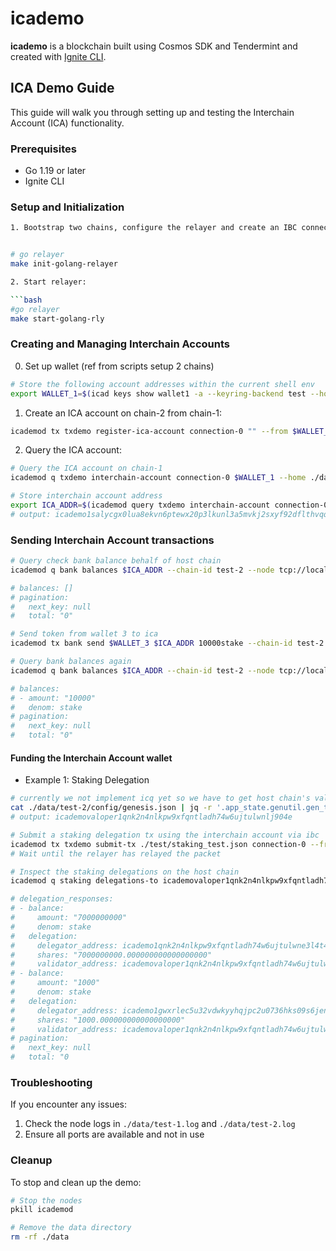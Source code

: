 # icademo
**icademo** is a blockchain built using Cosmos SDK and Tendermint and created with [Ignite CLI](https://ignite.com/cli).

## ICA Demo Guide

This guide will walk you through setting up and testing the Interchain Account (ICA) functionality.

### Prerequisites

- Go 1.19 or later
- Ignite CLI

### Setup and Initialization
```bash
1. Bootstrap two chains, configure the relayer and create an IBC connection (on top of clients that are created as well)


# go relayer
make init-golang-relayer

2. Start relayer:

```bash
#go relayer
make start-golang-rly
```

### Creating and Managing Interchain Accounts

0. Set up wallet (ref from scripts setup 2 chains)

```bash
# Store the following account addresses within the current shell env
export WALLET_1=$(icad keys show wallet1 -a --keyring-backend test --home ./data/test-1) && echo $WALLET_1;
```

1. Create an ICA account on chain-2 from chain-1:

```bash
icademod tx txdemo register-ica-account connection-0 "" --from $WALLET_1 --chain-id test-1 --home ./data/test-1 --node tcp://localhost:26657 --keyring-backend test --gas auto --gas-adjustment 1.3 -y
```

2. Query the ICA account:

```bash
# Query the ICA account on chain-1
icademod q txdemo interchain-account connection-0 $WALLET_1 --home ./data/test-1 --node tcp://localhost:16657

# Store interchain account address
export ICA_ADDR=$(icademod query txdemo interchain-account connection-0 $WALLET_1 --home ./data/test-1 --node tcp://localhost:26657 -o json | jq -r '.interchain_account_address') && echo $ICA_ADDR
# output: icademo1salycgx0lua8ekvn6ptewx20p3lkunl3a5mvkj2sxyf92dflthvqq36jx2
```

### Sending Interchain Account transactions

```bash
# Query check bank balance behalf of host chain
icademod q bank balances $ICA_ADDR --chain-id test-2 --node tcp://localhost:26667

# balances: []
# pagination:
#   next_key: null
#   total: "0"

# Send token from wallet 3 to ica
icademod tx bank send $WALLET_3 $ICA_ADDR 10000stake --chain-id test-2 --home ./data/test-2 --node tcp://localhost:26667 --keyring-backend test -y

# Query bank balances again 
icademod q bank balances $ICA_ADDR --chain-id test-2 --node tcp://localhost:26667

# balances:
# - amount: "10000"
#   denom: stake
# pagination:
#   next_key: null
#   total: "0"

```

#### Funding the Interchain Account wallet

- Example 1: Staking Delegation

```bash
# currently we not implement icq yet so we have to get host chain's validator by get it from genesis
cat ./data/test-2/config/genesis.json | jq -r '.app_state.genutil.gen_txs[0].body.messages[0].validator_address'
# output: icademovaloper1qnk2n4nlkpw9xfqntladh74w6ujtulwnlj904e

# Submit a staking delegation tx using the interchain account via ibc
icademod tx txdemo submit-tx ./test/staking_test.json connection-0 --from $WALLET_1 --chain-id test-1 --home ./data/test-1 --node tcp://localhost:26657 --keyring-backend test -y
# Wait until the relayer has relayed the packet

# Inspect the staking delegations on the host chain
icademod q staking delegations-to icademovaloper1qnk2n4nlkpw9xfqntladh74w6ujtulwnlj904e --home ./data/test-2 --node tcp://localhost:26657

# delegation_responses:
# - balance:
#     amount: "7000000000"
#     denom: stake
#   delegation:
#     delegator_address: icademo1qnk2n4nlkpw9xfqntladh74w6ujtulwne3l4t4
#     shares: "7000000000.000000000000000000"
#     validator_address: icademovaloper1qnk2n4nlkpw9xfqntladh74w6ujtulwnlj904e
# - balance:
#     amount: "1000"
#     denom: stake
#   delegation:
#     delegator_address: icademo1gwxrlec5u32vdwkyyhqjpc2u0736hks09s6jen6hfa0r93ykp3qs03xwmz
#     shares: "1000.000000000000000000"
#     validator_address: icademovaloper1qnk2n4nlkpw9xfqntladh74w6ujtulwnlj904e
# pagination:
#   next_key: null
#   total: "0

```

### Troubleshooting

If you encounter any issues:

1. Check the node logs in `./data/test-1.log` and `./data/test-2.log`
2. Ensure all ports are available and not in use

### Cleanup

To stop and clean up the demo:

```bash
# Stop the nodes
pkill icademod

# Remove the data directory
rm -rf ./data
```
